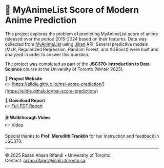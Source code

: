 # 🎌 MyAnimeList Score of Modern Anime Prediction

This project explores the problem of predicting MyAnimeList score of anime released over the period 2015-2024 based on their features. Data was collected from [MyAnimeList](https://myanimelist.net) using [Jikan](https://jikan.moe/) API. Several predictive models (MLR, Regularized Regression, Random Forest, and XGBoost) were built and analyzed in order to answer this question.

The project was completed as part of the **JSC370: Introduction to Data Science** course at the University of Toronto (Winter 2025).

🔗 **Project Website**  
👉 [https://elidle.github.io/mal-score-prediction/](https://elidle.github.io/mal-score-prediction/)

📄 **Download Report**  
👉 [Full PDF Report](docs/report.pdf)

🎬 **Walkthrough Video**  
👉 [Video]()

Special thanks to **Prof. Meredith Franklin** for her instruction and feedback in JSC370.

---

© 2025 Razan Ahsan Rifandi • University of Toronto  
Contact: [razan.rifandi@mail.utoronto.ca](mailto:razan.rifandi@mail.utoronto.ca)
